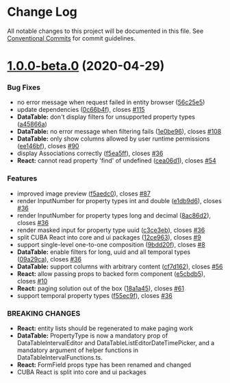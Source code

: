 # Change Log

All notable changes to this project will be documented in this file.
See [Conventional Commits](https://conventionalcommits.org) for commit guidelines.

# [1.0.0-beta.0](https://github.com/cuba-platform/frontend/tree/master/packages/cuba-react-ui/compare/@cuba-platform/react-ui@1.0.0-alpha.1...@cuba-platform/react-ui@1.0.0-beta.0) (2020-04-29)

### Bug Fixes

* no error message when request failed in entity browser ([56c25e5](https://github.com/cuba-platform/frontend/tree/master/packages/cuba-react-ui/commit/56c25e59554e131b98ece8bfd7c9997a2a6c77a4))
* update dependencies ([0c66b4f](https://github.com/cuba-platform/frontend/tree/master/packages/cuba-react-ui/commit/0c66b4f5db14829afa0bf54ede710e85417e44bd)), closes [#115](https://github.com/cuba-platform/frontend/tree/master/packages/cuba-react-ui/issues/115)
* **DataTable:** don't display filters for unsupported property types ([a45866a](https://github.com/cuba-platform/frontend/tree/master/packages/cuba-react-ui/commit/a45866ab097c3ef9c87e177de4b33e3a2e180c8f))
* **DataTable:** no error message when filtering fails ([1e0be96](https://github.com/cuba-platform/frontend/tree/master/packages/cuba-react-ui/commit/1e0be9692362cf01d904e2cb12045146ea088a6d)), closes [#108](https://github.com/cuba-platform/frontend/tree/master/packages/cuba-react-ui/issues/108)
* **DataTable:** only show columns allowed by user runtime permissions ([ee146bf](https://github.com/cuba-platform/frontend/tree/master/packages/cuba-react-ui/commit/ee146bf10af2eba25db4915d45760454e6db2936)), closes [#90](https://github.com/cuba-platform/frontend/tree/master/packages/cuba-react-ui/issues/90)
* display Associations correctly ([f5ea5ff](https://github.com/cuba-platform/frontend/tree/master/packages/cuba-react-ui/commit/f5ea5ff1eac38a83e24c1c3fbcfe87a5e2752e7f)), closes [#36](https://github.com/cuba-platform/frontend/tree/master/packages/cuba-react-ui/issues/36)
* **React:** cannot read property 'find' of undefined ([cea06d1](https://github.com/cuba-platform/frontend/tree/master/packages/cuba-react-ui/commit/cea06d1466aa15f972753fee4b417818274118a5)), closes [#54](https://github.com/cuba-platform/frontend/tree/master/packages/cuba-react-ui/issues/54)


### Features

* improved image preview ([f5aedc0](https://github.com/cuba-platform/frontend/tree/master/packages/cuba-react-ui/commit/f5aedc00a99a4143c6fccfe56c3dfef50b2ec53f)), closes [#87](https://github.com/cuba-platform/frontend/tree/master/packages/cuba-react-ui/issues/87)
* render InputNumber for property types int and double ([e1db9d6](https://github.com/cuba-platform/frontend/tree/master/packages/cuba-react-ui/commit/e1db9d60b31e8bd0005e0094e48e95c056dfa960)), closes [#36](https://github.com/cuba-platform/frontend/tree/master/packages/cuba-react-ui/issues/36)
* render InputNumber for property types long and decimal ([8ac86d2](https://github.com/cuba-platform/frontend/tree/master/packages/cuba-react-ui/commit/8ac86d2a7a44f823659aa08b32d87871d3a42bc6)), closes [#36](https://github.com/cuba-platform/frontend/tree/master/packages/cuba-react-ui/issues/36)
* render masked input for property type uuid ([c3ce3eb](https://github.com/cuba-platform/frontend/tree/master/packages/cuba-react-ui/commit/c3ce3ebee70d941efc011aa4412f3d0c231690d0)), closes [#36](https://github.com/cuba-platform/frontend/tree/master/packages/cuba-react-ui/issues/36)
* split CUBA React into core and ui packages ([12ce963](https://github.com/cuba-platform/frontend/tree/master/packages/cuba-react-ui/commit/12ce963d3c54660732e1b933d5c68adf6b239cbd)), closes [#9](https://github.com/cuba-platform/frontend/tree/master/packages/cuba-react-ui/issues/9)
* support single-level one-to-one composition ([9bdd20f](https://github.com/cuba-platform/frontend/tree/master/packages/cuba-react-ui/commit/9bdd20f482508dc182183c63e6aad89ad4843b5a)), closes [#8](https://github.com/cuba-platform/frontend/tree/master/packages/cuba-react-ui/issues/8)
* **DataTable:** enable filters for long, uuid and all temporal types ([09a29ca](https://github.com/cuba-platform/frontend/tree/master/packages/cuba-react-ui/commit/09a29ca9df9e641b5f7a9f9bf8efe73ebcb2b2aa)), closes [#36](https://github.com/cuba-platform/frontend/tree/master/packages/cuba-react-ui/issues/36)
* **DataTable:** support columns with arbitrary content ([cf7d162](https://github.com/cuba-platform/frontend/tree/master/packages/cuba-react-ui/commit/cf7d162a4ead576dd35d9bb2b33e2f9a491f2006)), closes [#56](https://github.com/cuba-platform/frontend/tree/master/packages/cuba-react-ui/issues/56)
* **React:** allow passing props to backed form component ([e5cbdb5](https://github.com/cuba-platform/frontend/tree/master/packages/cuba-react-ui/commit/e5cbdb59fea520807aa7321ac0edeb76bcf99cbe)), closes [#10](https://github.com/cuba-platform/frontend/tree/master/packages/cuba-react-ui/issues/10)
* **React:** paging solution out of the box ([18a1a45](https://github.com/cuba-platform/frontend/tree/master/packages/cuba-react-ui/commit/18a1a4551304fcae124a3a50578b04b4a34ad346)), closes [#61](https://github.com/cuba-platform/frontend/tree/master/packages/cuba-react-ui/issues/61)
* support temporal property types ([f55ec9f](https://github.com/cuba-platform/frontend/tree/master/packages/cuba-react-ui/commit/f55ec9f7c558ef82a4b6699511a2045f9058f949)), closes [#36](https://github.com/cuba-platform/frontend/tree/master/packages/cuba-react-ui/issues/36)


### BREAKING CHANGES

* **React:** entity lists  should be regenerated to make paging work
* **DataTable:** PropertyType is now a mandatory prop of DataTableIntervalEditor and
DataTableListEditorDateTimePicker, and a mandatory argument of helper functions
in DataTableIntervalFunctions.ts.
* **React:** FormField props type has been renamed and changed
* CUBA React is split into core and ui packages
